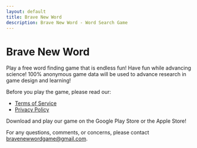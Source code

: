 ```yaml
---
layout: default
title: Brave New Word
description: Brave New Word - Word Search Game
---
```


# Brave New Word

Play a free word finding game that is endless fun! Have fun while advancing science! 100% anonymous game data will be used to advance research in game design and learning!

Before you play the game, please read our:

- [Terms of Service](terms)
- [Privacy Policy](privacy)

Download and play our game on the Google Play Store or the Apple Store!

For any questions, comments, or concerns, please contact bravenewwordgame@gmail.com. 
